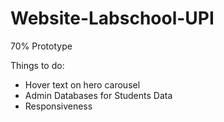 # Website-Labschool-UPI

70% Prototype

Things to do:
- Hover text on hero carousel
- Admin Databases for Students Data
- Responsiveness